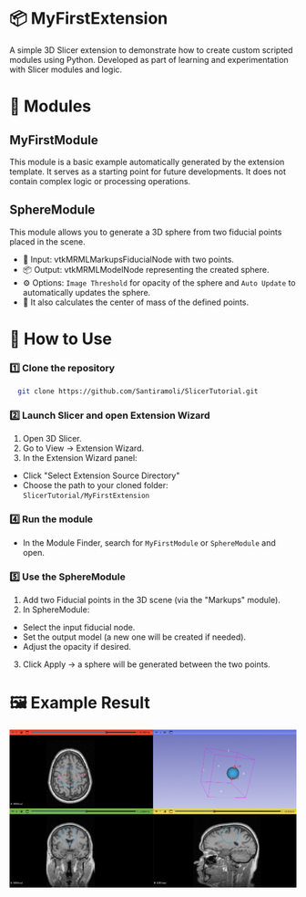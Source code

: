 # 📦 MyFirstExtension

A simple 3D Slicer extension to demonstrate how to create custom scripted modules using Python.
Developed as part of learning and experimentation with Slicer modules and logic.

# 🧩 Modules
## MyFirstModule
This module is a basic example automatically generated by the extension template. It serves as a starting point for future developments. It does not contain complex logic or processing operations.

## SphereModule
This module allows you to generate a 3D sphere from two fiducial points placed in the scene.

- 📌 Input: vtkMRMLMarkupsFiducialNode with two points.
- 📦 Output: vtkMRMLModelNode representing the created sphere.
- ⚙️ Options: `Image Threshold` for opacity of the sphere and `Auto Update` to automatically updates the sphere.
- 📍 It also calculates the center of mass of the defined points.


# 🚀 How to Use
### 1️⃣ Clone the repository
```bash
  git clone https://github.com/Santiramoli/SlicerTutorial.git
```

### 2️⃣ Launch Slicer and open Extension Wizard

1. Open 3D Slicer.
2. Go to View → Extension Wizard.
3. In the Extension Wizard panel:
  - Click "Select Extension Source Directory"
  - Choose the path to your cloned folder: `SlicerTutorial/MyFirstExtension`

### 4️⃣ Run the module
- In the Module Finder, search for `MyFirstModule` or `SphereModule` and open.

### 5️⃣ Use the SphereModule
1. Add two Fiducial points in the 3D scene (via the "Markups" module).
2. In SphereModule:
  - Select the input fiducial node.
  - Set the output model (a new one will be created if needed).
  - Adjust the opacity if desired.
3. Click Apply → a sphere will be generated between the two points.


# 🖼 Example Result
![Screenshot](./MyFirstExtension/SphereModule/Resources/Icons/SphereModel.png)
